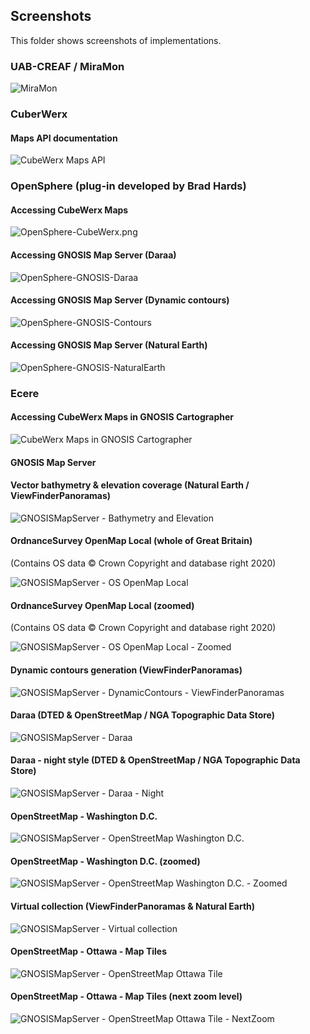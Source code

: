 ## Screenshots

This folder shows screenshots of implementations.

### UAB-CREAF / MiraMon

![MiraMon](./uab1.png)

### CuberWerx

#### Maps API documentation

![CubeWerx Maps API](./cubewerx1.png)

### OpenSphere (plug-in developed by Brad Hards)

#### Accessing CubeWerx Maps

![OpenSphere-CubeWerx.png](./OpenSphere-CubeWerx.png)

#### Accessing GNOSIS Map Server (Daraa)

![OpenSphere-GNOSIS-Daraa](./OpenSphere-GNOSISServer-Daraa.png)

#### Accessing GNOSIS Map Server (Dynamic contours)

![OpenSphere-GNOSIS-Contours](./OpenSphere-GNOSISServer-GeneratedContours.png)

#### Accessing GNOSIS Map Server (Natural Earth)

![OpenSphere-GNOSIS-NaturalEarth](./OpenSphere-GNOSISServer-NaturalEarth.png)

### Ecere

#### Accessing CubeWerx Maps in GNOSIS Cartographer

![CubeWerx Maps in GNOSIS Cartographer](./GNOSISClient-CubeWerxMaps.png)

#### GNOSIS Map Server

#### Vector bathymetry & elevation coverage (Natural Earth / ViewFinderPanoramas)

![GNOSISMapServer - Bathymetry and Elevation](./GNOSISMapServer-VectorBathymetry-CoverageElevation-NaturalEarth-ViewFinderPanorama.png)

#### OrdnanceSurvey OpenMap Local (whole of Great Britain)

(Contains OS data © Crown Copyright and database right 2020)

![GNOSISMapServer - OS OpenMap Local](./GNOSISMapServer-OpenMapLocal-Full.png)

#### OrdnanceSurvey OpenMap Local (zoomed)

(Contains OS data © Crown Copyright and database right 2020)

![GNOSISMapServer - OS OpenMap Local - Zoomed](./GNOSISMapServer-OpenMapLocal-1.png)

#### Dynamic contours generation (ViewFinderPanoramas)

![GNOSISMapServer - DynamicContours - ViewFinderPanoramas](./GNOSISMapServer-DynamicContours-ViewFinderPanorama.png)

#### Daraa (DTED & OpenStreetMap / NGA Topographic Data Store)

![GNOSISMapServer - Daraa](./GNOSISMapServer-Daraa.png)

#### Daraa - night style (DTED & OpenStreetMap / NGA Topographic Data Store)

![GNOSISMapServer - Daraa - Night](./GNOSISMapServer-Daraa-night.png)

#### OpenStreetMap - Washington D.C.

![GNOSISMapServer - OpenStreetMap Washington D.C.](./GNOSISMapServer-OSM-WashingtonDC.png)

#### OpenStreetMap - Washington D.C. (zoomed)

![GNOSISMapServer - OpenStreetMap Washington D.C. - Zoomed](./GNOSISMapServer-OSM-WashingtonDC-Zoomed.png)

#### Virtual collection (ViewFinderPanoramas & Natural Earth)

![GNOSISMapServer - Virtual collection](./GNOSISMapServer-VirtualCollection-ViewFinderPanorama-NaturalEarth.png)

#### OpenStreetMap - Ottawa - Map Tiles

![GNOSISMapServer - OpenStreetMap Ottawa Tile](./GNOSISMapServer-OSM-Ottawa-Tile.png)

#### OpenStreetMap - Ottawa - Map Tiles (next zoom level)

![GNOSISMapServer - OpenStreetMap Ottawa Tile - NextZoom](./GNOSISMapServer-OSM-Ottawa-Tile2.png)
